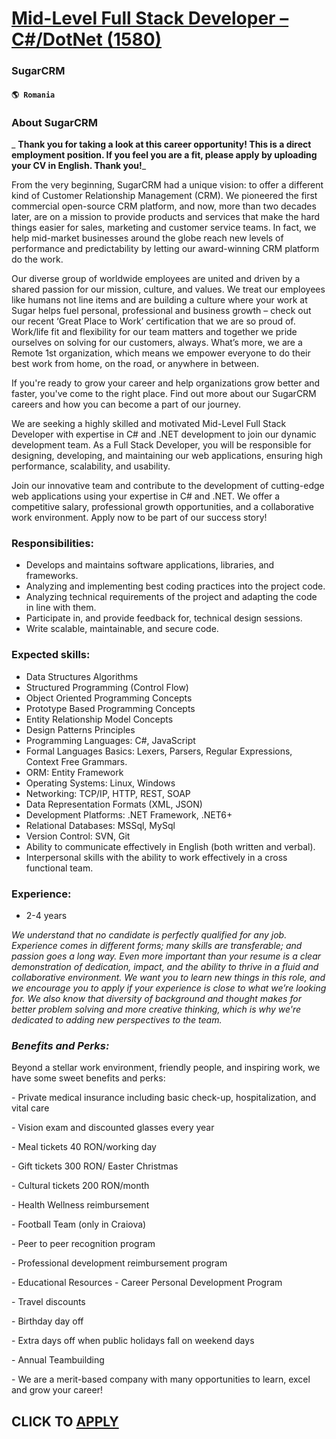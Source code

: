 # [Mid-Level Full Stack Developer – C#/DotNet (1580)](https://www.remotewlb.com/apply/mid-level-full-stack-developer-c-dotnet-1580)  
### SugarCRM  
#### `🌎 Romania`  

### About SugarCRM

 _ **Thank you for taking a look at this career opportunity! This is a direct employment position. If you feel you are a fit, please apply by uploading your CV in English. Thank you!**_

From the very beginning, SugarCRM had a unique vision: to offer a different kind of Customer Relationship Management (CRM). We pioneered the first commercial open-source CRM platform, and now, more than two decades later, are on a mission to provide products and services that make the hard things easier for sales, marketing and customer service teams. In fact, we help mid-market businesses around the globe reach new levels of performance and predictability by letting our award-winning CRM platform do the work.

Our diverse group of worldwide employees are united and driven by a shared passion for our mission, culture, and values. We treat our employees like humans not line items and are building a culture where your work at Sugar helps fuel personal, professional and business growth – check out our recent ‘Great Place to Work’ certification that we are so proud of. Work/life fit and flexibility for our team matters and together we pride ourselves on solving for our customers, always. What’s more, we are a Remote 1st organization, which means we empower everyone to do their best work from home, on the road, or anywhere in between.

If you're ready to grow your career and help organizations grow better and faster, you've come to the right place. Find out more about our SugarCRM careers and how you can become a part of our journey.

We are seeking a highly skilled and motivated Mid-Level Full Stack Developer with expertise in C# and .NET development to join our dynamic development team. As a Full Stack Developer, you will be responsible for designing, developing, and maintaining our web applications, ensuring high performance, scalability, and usability.

Join our innovative team and contribute to the development of cutting-edge web applications using your expertise in C# and .NET. We offer a competitive salary, professional growth opportunities, and a collaborative work environment. Apply now to be part of our success story!

### Responsibilities:

  * Develops and maintains software applications, libraries, and frameworks.
  * Analyzing and implementing best coding practices into the project code.
  * Analyzing technical requirements of the project and adapting the code in line with them.
  * Participate in, and provide feedback for, technical design sessions.
  * Write scalable, maintainable, and secure code.

### Expected skills:

  * Data Structures Algorithms
  * Structured Programming (Control Flow)
  * Object Oriented Programming Concepts
  * Prototype Based Programming Concepts
  * Entity Relationship Model Concepts
  * Design Patterns Principles
  * Programming Languages: C#, JavaScript
  * Formal Languages Basics: Lexers, Parsers, Regular Expressions, Context Free Grammars.
  * ORM: Entity Framework
  * Operating Systems: Linux, Windows
  * Networking: TCP/IP, HTTP, REST, SOAP
  * Data Representation Formats (XML, JSON)
  * Development Platforms: .NET Framework, .NET6+
  * Relational Databases: MSSql, MySql
  * Version Control: SVN, Git
  * Ability to communicate effectively in English (both written and verbal).
  * Interpersonal skills with the ability to work effectively in a cross functional team.

### Experience:

  * 2-4 years

 _We understand that no candidate is perfectly qualified for any job. Experience comes in different forms; many skills are transferable; and passion goes a long way. Even more important than your resume is a clear demonstration of dedication, impact, and the ability to thrive in a fluid and collaborative environment. We want you to learn new things in this role, and we encourage you to apply if your experience is close to what we’re looking for. We also know that diversity of background and thought makes for better problem solving and more creative thinking, which is why we're dedicated to adding new perspectives to the team._

###  _Benefits and Perks:_

Beyond a stellar work environment, friendly people, and inspiring work, we have some sweet benefits and perks:

\- Private medical insurance including basic check-up, hospitalization, and vital care

\- Vision exam and discounted glasses every year

\- Meal tickets 40 RON/working day

\- Gift tickets 300 RON/ Easter Christmas

\- Cultural tickets 200 RON/month

\- Health Wellness reimbursement

\- Football Team (only in Craiova)

\- Peer to peer recognition program

\- Professional development reimbursement program

\- Educational Resources - Career Personal Development Program

\- Travel discounts

\- Birthday day off

\- Extra days off when public holidays fall on weekend days

\- Annual Teambuilding

\- We are a merit-based company with many opportunities to learn, excel and grow your career!

  
## CLICK TO [APPLY](https://www.remotewlb.com/apply/mid-level-full-stack-developer-c-dotnet-1580)

